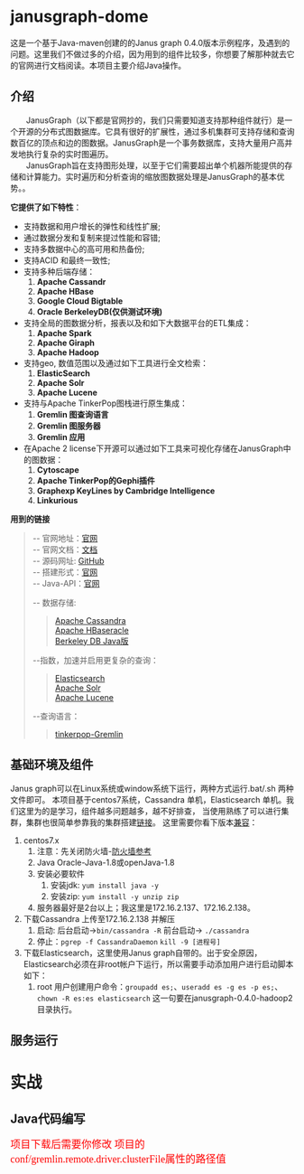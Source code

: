 # janusgraph-dome
这是一个基于Java-maven创建的的Janus graph 0.4.0版本示例程序，及遇到的问题。这里我们不做过多的介绍，因为用到的组件比较多，你想要了解那种就去它的官网进行文档阅读。本项目主要介绍Java操作。

## 介绍 ##
&emsp;&emsp;JanusGraph（以下都是官网抄的，我们只需要知道支持那种组件就行）是一个开源的分布式图数据库。它具有很好的扩展性，通过多机集群可支持存储和查询数百亿的顶点和边的图数据。JanusGraph是一个事务数据库，支持大量用户高并发地执行复杂的实时图遍历。  
&emsp;&emsp;JanusGraph旨在支持图形处理，以至于它们需要超出单个机器所能提供的存储和计算能力。实时遍历和分析查询的缩放图数据处理是JanusGraph的基本优势。。

**它提供了如下特性**：    

- 支持数据和用户增长的弹性和线性扩展;  
- 通过数据分发和复制来提过性能和容错;  
- 支持多数据中心的高可用和热备份;   
- 支持ACID 和最终一致性;  
- 支持多种后端存储：  
	1. **Apache Cassandr**
	2. **Apache HBase**  
	3. **Google Cloud Bigtable**  
	4. **Oracle BerkeleyDB(仅供测试环境)**  
- 支持全局的图数据分析，报表以及和如下大数据平台的ETL集成：  
	1. **Apache Spark**        
	2. **Apache Giraph**        
	3. **Apache Hadoop**
- 支持geo, 数值范围以及通过如下工具进行全文检索：
	1. **ElasticSearch**
	2. **Apache Solr**
	3. **Apache Lucene**
- 支持与Apache TinkerPop图栈进行原生集成：  
	1. **Gremlin 图查询语言** 
	2. **Gremlin 图服务器** 
	3. **Gremlin 应用**
- 在Apache 2 license下开源可以通过如下工具来可视化存储在JanusGraph中的图数据：
	1. **Cytoscape** 
	2. **Apache TinkerPop的Gephi插件** 
	3. **Graphexp KeyLines by Cambridge Intelligence** 
	4. **Linkurious**

**用到的链接**
>-- 官网地址：[官网](https://janusgraph.org/)  
>-- 官网文档：[文档](https://docs.janusgraph.org/latest/index.html)  
>-- 源码网址: [GitHub](https://github.com/JanusGraph/janusgraph)  
>-- 搭建形式：[官网](https://docs.janusgraph.org/latest/cassandra.html)  
>-- Java-API：[官网](https://javadoc.io/doc/org.janusgraph/janusgraph-core/0.4.0)
>
>-- 数据存储:
>>[Apache Cassandra](https://docs.janusgraph.org/latest/cassandra.html)   
>>[Apache HBaseracle](https://docs.janusgraph.org/latest/hbase.html)    
>>[Berkeley DB Java版](https://docs.janusgraph.org/latest/bdb.html)  
>
>--指数，加速并启用更复杂的查询：  
>>[Elasticsearch](https://docs.janusgraph.org/latest/elasticsearch.html)    
>>[Apache Solr](https://docs.janusgraph.org/latest/solr.html)   
>>[Apache Lucene](https://docs.janusgraph.org/latest/lucene.html)   
>
>--查询语言：  
>>[tinkerpop-Gremlin](http://tinkerpop.apache.org/docs/3.4.1/reference/#tail-step)

## 基础环境及组件 ##
Janus graph可以在Linux系统或window系统下运行，两种方式运行.bat/.sh 两种文件即可。
本项目基于centos7系统，Cassandra 单机，Elasticsearch 单机。我们这里为的是学习，组件越多问题越多，越不好排查，
当使用熟练了可以进行集群，集群也很简单参靠我的集群搭建[链接](https://github.com/bingbingll/janusgraph-dome/blob/master/集群搭建.md)。
这里需要你看下版本[兼容](https://docs.janusgraph.org/latest/version-compat.html)：

1. centos7.x 
	1. 注意：先关闭防火墙-[防火墙参考](https://www.cnblogs.com/yyxq/p/10551274.html)
	2. Java Oracle-Java-1.8或openJava-1.8
	3. 安装必要软件
		1.  安装jdk: `yum install java -y`
		2.  安装zip: `yum install -y unzip zip`
	4. 服务器最好是2台以上；我这里是172.16.2.137、172.16.2.138。 
3. 下载Cassandra 上传至172.16.2.138 并解压
	1. 启动: 后台启动->`bin/cassandra -R`  前台启动-> `./cassandra`
	2. 停止：`pgrep -f CassandraDaemon`  `kill -9 [进程号]`
4. 下载Elasticsearch，这里使用Janus graph自带的。出于安全原因，Elasticsearch必须在非root帐户下运行，所以需要手动添加用户进行启动脚本如下：
	1.  root 用户创建用户命令：`groupadd es;`、`useradd es -g es -p es;`、`chown -R es:es elasticsearch` 这一句要在janusgraph-0.4.0-hadoop2目录执行。

## 服务运行 ##

# 实战 #

## Java代码编写 ##
<font face="黑体" color=red size=4> 项目下载后需要你修改 项目的conf/gremlin.remote.driver.clusterFile属性的路径值</font>